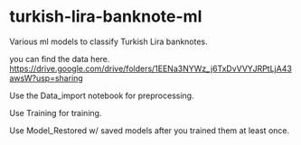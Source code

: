 # turkish-lira-banknote-ml
Various ml models to classify Turkish Lira banknotes.

you can find the data here.
https://drive.google.com/drive/folders/1EENa3NYWz_j6TxDvVVYJRPtLjA43awsW?usp=sharing

Use the Data_import notebook for preprocessing.

Use Training for training.

Use Model_Restored w/ saved models after you trained them at least once.
